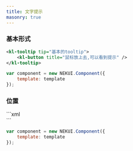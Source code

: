 ```yaml
---
title: 文字提示
masonry: true
---
```


<!-- demo_start -->
### 基本形式

<div class="m-example"></div>

```xml
<kl-tooltip tip="基本的tooltip">
    <kl-button title="鼠标放上去,可以看到提示" />
</kl-tooltip>
```

```javascript
var component = new NEKUI.Component({
    template: template
});
```
<!-- demo_end -->

<!-- demo_start -->
### 位置

<div class="m-example"></div>
<style>
    .kl-btn {
        margin-bottom: 16px;
    }
</style>
```xml
<div class="g-row">
    <kl-tooltip tip="tooltip箭头的位置在中间" placement="top"><kl-button title="top" /></kl-tooltip>
    <kl-tooltip tip="tooltip箭头的位置在左边" placement="topLeft"><kl-button title="topLeft" /></kl-tooltip>
    <kl-tooltip tip="tooltip箭头的位置在右边" placement="topRight"><kl-button title="topRight" /></kl-tooltip>
</div>
<div class="g-row">
    <kl-tooltip tip="tooltip箭头的位置在中间" placement="left"><kl-button title="left" /></kl-tooltip>
    <kl-tooltip tip="tooltip箭头的位置在上边" placement="leftTop"><kl-button title="leftTop" /></kl-tooltip>
    <kl-tooltip tip="tooltip箭头的位置在下边" placement="leftBottom"><kl-button title="leftBottom" /></kl-tooltip>
</div>
<div class="g-row">
    <kl-tooltip tip="tooltip箭头的位置在中间" placement="right"><kl-button title="right" /></kl-tooltip>
    <kl-tooltip tip="tooltip箭头的位置在上边" placement="rightTop"><kl-button title="rightTop" /></kl-tooltip>
    <kl-tooltip tip="tooltip箭头的位置在下边" placement="rightBottom"><kl-button title="rightBottom" /></kl-tooltip>
</div>
<div class="g-row">
    <kl-tooltip tip="tooltip箭头的位置在中间" placement="bottom"><kl-button title="bottom" /></kl-tooltip>
    <kl-tooltip tip="tooltip箭头的位置在左边" placement="bottomLeft"><kl-button title="bottomLeft" /></kl-tooltip>
    <kl-tooltip tip="tooltip箭头的位置在右边" placement="bottomRight"><kl-button title="bottomRight" /></kl-tooltip>
</div>
```

```javascript
var component = new NEKUI.Component({
    template: template
});
```
<!-- demo_end -->
